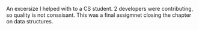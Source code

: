 An excersize I helped with to a CS student. 2 developers were contributing, so quality is not conssisant.
This was a final assigmnet closing the chapter on data structures.
